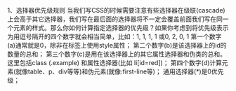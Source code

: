 1、选择器优先级规则
当我们写CSS的时候需要注意有些选择器在级联(cascade)上会高于其它选择器，我们写在最后面的选择器将不一定会覆盖前面我们写在同一个元素的样式。那么你如何计算指定选择器的优先级？如果你考虑到将优先级表示为用逗号隔开的四个数字就会相当简单，比如：1, 1, 1, 1 或0, 2, 0, 1
第一个数字(a)通常就是0，除非在标签上使用style属性；
第二个数字(b)是该选择器上的id的数量的总和；
第三个数字(c)是用在该选择器上的其它属性选择器和伪类的总和。这里包括class (.example) 和属性选择器(比如 li[id=red])；
第四个数字(d)计算元素(就像table、p、div等等)和伪元素(就像:first-line等)；
通用选择器(\*)是0优先级；
